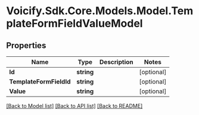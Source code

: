 # Voicify.Sdk.Core.Models.Model.TemplateFormFieldValueModel
## Properties

Name | Type | Description | Notes
------------ | ------------- | ------------- | -------------
**Id** | **string** |  | [optional] 
**TemplateFormFieldId** | **string** |  | [optional] 
**Value** | **string** |  | [optional] 

[[Back to Model list]](../README.md#documentation-for-models) [[Back to API list]](../README.md#documentation-for-api-endpoints) [[Back to README]](../README.md)

